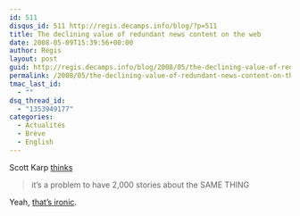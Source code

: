 ```yaml
---
id: 511
disqus_id: 511 http://regis.decamps.info/blog/?p=511
title: The declining value of redundant news content on the web
date: 2008-05-09T15:39:56+00:00
author: Régis
layout: post
guid: http://regis.decamps.info/blog/2008/05/the-declining-value-of-redundant-news-content-on-the-web/
permalink: /2008/05/the-declining-value-of-redundant-news-content-on-the-web/
tmac_last_id:
  - ""
dsq_thread_id:
  - "1353949177"
categories:
  - Actualités
  - Brève
  - English
---
```

Scott Karp [thinks](http://publishing2.com/2008/05/04/the-declining-value-of-redundant-news-content-on-the-web/)

> it’s a problem to have 2,000 stories about the SAME THING

Yeah, [that’s ironic](http://seekingalpha.com/article/76045-the-declining-value-of-redundant-web-news-content?source=feed).
